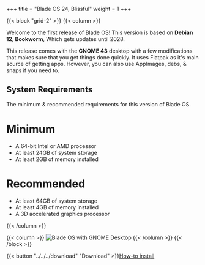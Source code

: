 +++
title = "Blade OS 24, Blissful"
weight = 1
+++

{{< block "grid-2" >}}
{{< column >}}

Welcome to the first release of Blade OS! This version is based on **Debian 12, Bookworm**, Which gets updates until 2028.

This release comes with the **GNOME 43** desktop with a few modifications that makes sure that you get things done quickly. It uses Flatpak as it's main source of getting apps. However, you can also use AppImages, debs, & snaps if you need to.

## System Requirements
The minimum & recommended requirements for this version of Blade OS.

# Minimum
* A 64-bit Intel or AMD processor
* At least 24GB of system storage
* At least 2GB of memory installed

# Recommended
* At least 64GB of system storage
* At least 4GB of memory installed
* A 3D accelerated graphics processor 

{{< /column >}}

{{< column >}}
![Blade OS with GNOME Desktop](/images/docs/v24/gnome-desktop.png)
{{< /column >}}
{{< /block >}}

{{< button "../../../download" "Download" >}}[How-to install](installing/)